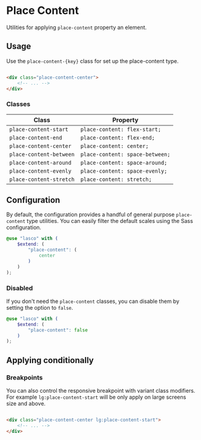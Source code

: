 # Place Content

Utilities for applying `place-content` property an element.

## Usage

Use the `place-content-{key}` class for set up the place-content type.

```html

<div class="place-content-center">
    <!-- ... -->
</div>
```

### Classes

| Class                   | Property                        |
|-------------------------|---------------------------------|
| `place-content-start`   | `place-content: flex-start;`    |
| `place-content-end`     | `place-content: flex-end;`      |
| `place-content-center`  | `place-content: center;`        |
| `place-content-between` | `place-content: space-between;` |
| `place-content-around`  | `place-content: space-around;`  |
| `place-content-evenly`  | `place-content: space-evenly;`  |
| `place-content-stretch` | `place-content: stretch;`       |

## Configuration

By default, the configuration provides a handful of general purpose `place-content` type utilities. You can easily
filter the default scales using the Sass configuration.

```scss
@use "lasco" with (
    $extend: (
        "place-content": (
            center
        )
    )
);
```

### Disabled

If you don't need the `place-content` classes, you can disable them by setting the option to `false`.

```scss
@use "lasco" with (
    $extend: (
        "place-content": false
    )
);
```

## Applying conditionally

### Breakpoints

You can also control the responsive breakpoint with variant class modifiers. For example `lg:place-content-start` will
be only apply on large screens size and above.

```html

<div class="place-content-center lg:place-content-start">
    <!-- ... -->
</div>
```
